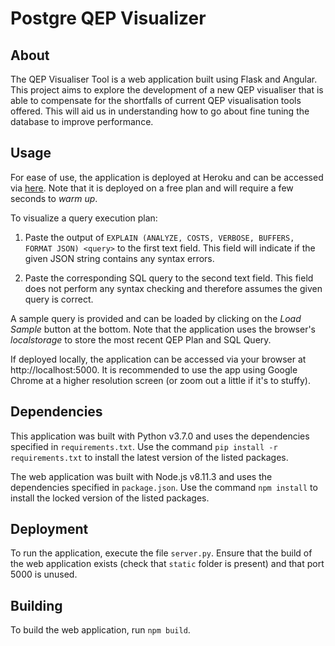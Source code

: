# Postgre QEP Visualizer

## About

The QEP Visualiser Tool is a web application built using Flask and Angular. This project aims to explore the development of a new QEP visualiser that is able to compensate for the shortfalls of current QEP visualisation tools offered. This will aid us in understanding how to go about fine tuning the database to improve performance.

## Usage

For ease of use, the application is deployed at Heroku and can be accessed via [here](https://postgre-qep-visualizer.herokuapp.com/). Note that it is deployed on a free plan and will require a few seconds to *warm up*.

To visualize a query execution plan:

1. Paste the output of `EXPLAIN (ANALYZE, COSTS, VERBOSE, BUFFERS, FORMAT JSON) <query>` to the first text field. This field will indicate if the given JSON string contains any syntax errors.

2. Paste the corresponding SQL query to the second text field. This field does not perform any syntax checking and therefore assumes the given query is correct.

A sample query is provided and can be loaded by clicking on the *Load Sample* button at the bottom. Note that the application uses the browser's _localstorage_ to store the most recent QEP Plan and SQL Query.

If deployed locally, the application can be accessed via your browser at http://localhost:5000. It is recommended to use the app using Google Chrome at a higher resolution screen (or zoom out a little if it's to stuffy).

## Dependencies

This application was built with Python v3.7.0 and uses the dependencies specified in `requirements.txt`. Use the command `pip install -r requirements.txt` to install the latest version of the listed packages.

The web application was built with Node.js v8.11.3 and uses the dependencies specified in `package.json`. Use the command `npm install` to install the locked version of the listed packages.

## Deployment

To run the application, execute the file `server.py`. Ensure that the build of the web application exists (check that `static` folder is present) and that port 5000 is unused.

## Building

To build the web application, run `npm build`.
